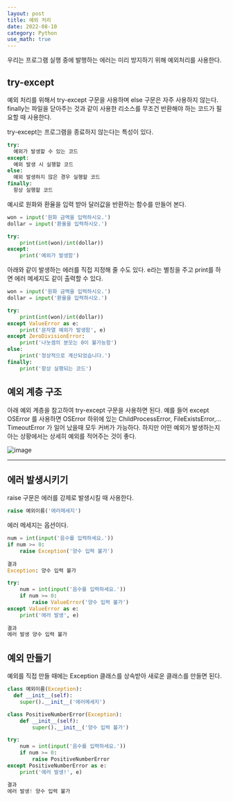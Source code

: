 ```yaml
---
layout: post
title: 예외 처리
date: 2022-08-10
category: Python
use_math: true
---
```


우리는 프로그램 실행 중에 발행하는 에러는 미리 방지하기 위해 예외처리를 사용한다. 

## try-except

예외 처리를 위해서 try-except 구문을 사용하며 else 구문은 자주 사용하지 않는다. finally는 파일을 닫아주는 것과 같이 사용한 리소스를 무조건 반환해야 하는 코드가 필요할 때 사용한다. 

try-except는 프로그램을 종료하지 않는다는 특성이 있다. 

```python
try:
  예외가 발생할 수 있는 코드
except:
  예외 발생 시 실행할 코드
else:
  예외 발생하지 않은 경우 실행할 코드
finally:
  항상 실행할 코드
```

예시로 원화와 환율을 입력 받아 달러값을 반환하는 함수를 만들어 본다. 

```python
won = input('원화 금액을 입력하시오.')
dollar = input('환율을 입력하시오.')

try:
    print(int(won)/int(dollar))
except:
    print('예외가 발생함')
```


아래와 같이 발생하는 에러를 직접 지정해 줄 수도 있다. e라는 별칭을 주고 print를 하면 에러 메세지도 같이 출력할 수 있다. 

```python
won = input('원화 금액을 입력하시오.')
dollar = input('환율을 입력하시오.')

try:
    print(int(won)/int(dollar))
except ValueError as e:
    print('문자열 예외가 발생함', e)
except ZeroDivisionError:
    print('나눗셈의 분모는 0이 불가능함')
else: 
    print('정상적으로 계산되었습니다.')
finally:
    print('항상 실행되는 코드')
```

## 예외 계층 구조 

아래 예외 계층을 참고하여 try-except 구문을 사용하면 된다. 
예를 들어 except OSError 를 사용하면 OSError 하위에 있는 ChildProcessError, FileExistsError,... TimeoutError 가 일어 났을때 모두 커버가 가능하다. 
하지만 어떤 예외가 발생하는지 아는 상황에서는 상세히 예외를 적어주는 것이 좋다. 

![image](https://user-images.githubusercontent.com/61526722/183683233-f5445e17-7780-48cc-8866-e2f65db20a5c.png)



---

## 에러 발생시키기

raise 구문은 에러를 강제로 발생시킬 때 사용한다. 

```python
raise 예외이름('에러메세지')
```
에러 메세지는 옵션이다. 

```python
num = int(input('음수를 입력하세요.'))
if num >= 0:
    raise Exception('양수 입력 불가')
    
결과
Exception: 양수 입력 불가
```

```python
try:
    num = int(input('음수를 입력하세요.'))
    if num >= 0:
        raise ValueError('양수 입력 불가')
except ValueError as e: 
    print('에러 발생', e)
    
결과
에러 발생 양수 입력 불가
```

## 예외 만들기

예외를 직접 만들 때에는 Exception 클래스를 상속받아 새로운 클래스를 만들면 된다. 

```python
class 예외이름(Exception):
  def __init__(self):
    super().__init__('에러메세지')
```

```python
class PositiveNumberError(Exception):
    def __init__(self):
        super().__init__('양수 입력 불가')

try:
    num = int(input('음수를 입력하세요.'))
    if num >= 0:
        raise PositiveNumberError
except PositiveNumberError as e: 
    print('에러 발생!', e)

결과
에러 발생! 양수 입력 불가
```
